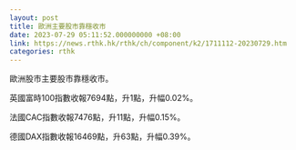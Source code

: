 ```yaml
---
layout: post
title: 歐洲主要股市靠穩收市
date: 2023-07-29 05:11:52.000000000 +08:00
link: https://news.rthk.hk/rthk/ch/component/k2/1711112-20230729.htm
categories: rthk
---
```


歐洲股市主要股市靠穩收市。

英國富時100指數收報7694點，升1點，升幅0.02%。

法國CAC指數收報7476點，升11點，升幅0.15%。

德國DAX指數收報16469點，升63點，升幅0.39%。
